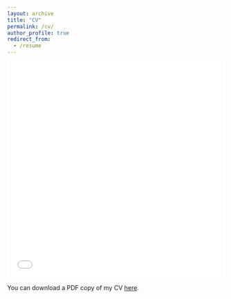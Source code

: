 ```yaml
---
layout: archive
title: "CV"
permalink: /cv/
author_profile: true
redirect_from:
  - /resume
---
```


<iframe src="/files/pdf/SonLe_resume.pdf" width="100%" height="500" frameborder="no" border="0" marginwidth="0" marginheight="0"></iframe>

You can download a PDF copy of my CV [here](/files/pdf/SonLe_resume.pdf).
